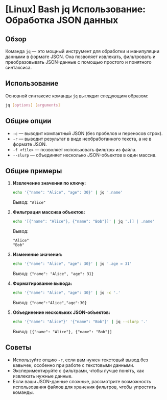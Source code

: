 # [Linux] Bash jq Использование: Обработка JSON данных

## Обзор
Команда `jq` — это мощный инструмент для обработки и манипуляции данными в формате JSON. Она позволяет извлекать, фильтровать и преобразовывать JSON-данные с помощью простого и понятного синтаксиса.

## Использование
Основной синтаксис команды `jq` выглядит следующим образом:

```bash
jq [options] [arguments]
```

## Общие опции
- `-c` — выводит компактный JSON (без пробелов и переносов строк).
- `-r` — выводит результат в виде необработанного текста, а не в формате JSON.
- `-f <file>` — позволяет использовать фильтры из файла.
- `--slurp` — объединяет несколько JSON-объектов в один массив.

## Общие примеры
1. **Извлечение значения по ключу:**
   ```bash
   echo '{"name": "Alice", "age": 30}' | jq '.name'
   ```
   Вывод: `"Alice"`

2. **Фильтрация массива объектов:**
   ```bash
   echo '[{"name": "Alice"}, {"name": "Bob"}]' | jq '.[] | .name'
   ```
   Вывод:
   ```
   "Alice"
   "Bob"
   ```

3. **Изменение значения:**
   ```bash
   echo '{"name": "Alice", "age": 30}' | jq '.age = 31'
   ```
   Вывод: `{"name": "Alice", "age": 31}`

4. **Форматирование вывода:**
   ```bash
   echo '{"name": "Alice", "age": 30}' | jq -c '.'
   ```
   Вывод: `{"name":"Alice","age":30}`

5. **Объединение нескольких JSON-объектов:**
   ```bash
   echo '{"name": "Alice"}' '{"name": "Bob"}' | jq --slurp '.'
   ```
   Вывод: `[{"name": "Alice"}, {"name": "Bob"}]`

## Советы
- Используйте опцию `-r`, если вам нужен текстовый вывод без кавычек, особенно при работе с текстовыми данными.
- Экспериментируйте с фильтрами, чтобы лучше понять, как извлекать нужные данные.
- Если ваши JSON-данные сложные, рассмотрите возможность использования файлов для хранения фильтров, чтобы упростить команды.